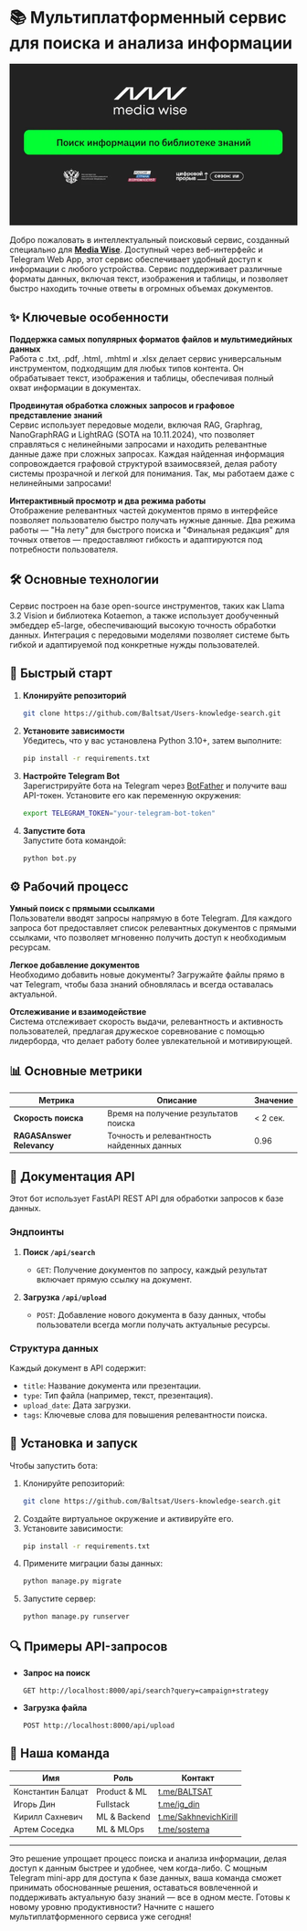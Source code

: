 # 📚 Мультиплатформенный сервис для поиска и анализа информации

<p align="center">
   <img src="imgs/start_img.png" alt="Start Image">
</p>

Добро пожаловать в интеллектуальный поисковый сервис, созданный специально для **[Media Wise](https://mediadirectiongroup.ru/agency/mediawise/)**. Доступный через веб-интерфейс и Telegram Web App, этот сервис обеспечивает удобный доступ к информации с любого устройства. Сервис поддерживает различные форматы данных, включая текст, изображения и таблицы, и позволяет быстро находить точные ответы в огромных объемах документов.

## ✨ Ключевые особенности

**Поддержка самых популярных форматов файлов и мультимедийных данных**  
Работа с .txt, .pdf, .html, .mhtml и .xlsx делает сервис универсальным инструментом, подходящим для любых типов контента. Он обрабатывает текст, изображения и таблицы, обеспечивая полный охват информации в документах.

**Продвинутая обработка сложных запросов и графовое представление знаний**  
Сервис использует передовые модели, включая RAG, Graphrag, NanoGraphRAG и LightRAG (SOTA на 10.11.2024), что позволяет справляться с нелинейными запросами и находить релевантные данные даже при сложных запросах. Каждая найденная информация сопровождается графовой структурой взаимосвязей, делая работу системы прозрачной и легкой для понимания. 
Так, мы работаем даже с нелинейными запросами!

**Интерактивный просмотр и два режима работы**  
Отображение релевантных частей документов прямо в интерфейсе позволяет пользователю быстро получать нужные данные. Два режима работы — "На лету" для быстрого поиска и "Финальная редакция" для точных ответов — предоставляют гибкость и адаптируются под потребности пользователя.

## 🛠️ Основные технологии

Сервис построен на базе open-source инструментов, таких как Llama 3.2 Vision и библиотека Kotaemon, а также использует дообученный эмбеддер e5-large, обеспечивающий высокую точность обработки данных. Интеграция с передовыми моделями позволяет системе быть гибкой и адаптируемой под конкретные нужды пользователей.

## 🚀 Быстрый старт

1. **Клонируйте репозиторий**  
   ```bash
   git clone https://github.com/Baltsat/Users-knowledge-search.git
   ```
2. **Установите зависимости**  
   Убедитесь, что у вас установлена Python 3.10+, затем выполните:
   ```bash
   pip install -r requirements.txt
   ```
3. **Настройте Telegram Bot**  
   Зарегистрируйте бота на Telegram через [BotFather](https://core.telegram.org/bots#botfather) и получите ваш API-токен. Установите его как переменную окружения:
   ```bash
   export TELEGRAM_TOKEN="your-telegram-bot-token"
   ```
4. **Запустите бота**  
   Запустите бота командой:
   ```bash
   python bot.py
   ```

## ⚙️ Рабочий процесс

**Умный поиск с прямыми ссылками**  
Пользователи вводят запросы напрямую в боте Telegram. Для каждого запроса бот предоставляет список релевантных документов с прямыми ссылками, что позволяет мгновенно получить доступ к необходимым ресурсам.

**Легкое добавление документов**  
Необходимо добавить новые документы? Загружайте файлы прямо в чат Telegram, чтобы база знаний обновлялась и всегда оставалась актуальной.

**Отслеживание и взаимодействие**  
Система отслеживает скорость выдачи, релевантность и активность пользователей, предлагая дружеское соревнование с помощью лидерборда, что делает работу более увлекательной и мотивирующей.

## 📊 Основные метрики

| Метрика              | Описание                                       | Значение       |
|----------------------|-----------------------------------------------|------------|
| **Скорость поиска**  | Время на получение результатов поиска         | < 2 сек.   |
| **RAGASAnswer Relevancy**    | Точность и релевантность найденных данных     | 0.96    |

## 🔗 Документация API

Этот бот использует FastAPI REST API для обработки запросов к базе данных.

### Эндпоинты

1. **Поиск `/api/search`**  
   - `GET`: Получение документов по запросу, каждый результат включает прямую ссылку на документ.

2. **Загрузка `/api/upload`**  
   - `POST`: Добавление нового документа в базу данных, чтобы пользователи всегда могли получать актуальные ресурсы.

### Структура данных
Каждый документ в API содержит:
- `title`: Название документа или презентации.
- `type`: Тип файла (например, текст, презентация).
- `upload_date`: Дата загрузки.
- `tags`: Ключевые слова для повышения релевантности поиска.

## 🌟 Установка и запуск

Чтобы запустить бота:

1. Клонируйте репозиторий:  
   ```bash
   git clone https://github.com/Baltsat/Users-knowledge-search.git
   ```
2. Создайте виртуальное окружение и активируйте его.
3. Установите зависимости:  
   ```bash
   pip install -r requirements.txt
   ```
4. Примените миграции базы данных:  
   ```bash
   python manage.py migrate
   ```
5. Запустите сервер:  
   ```bash
   python manage.py runserver
   ```

## 🔍 Примеры API-запросов
- **Запрос на поиск**  
  ```
  GET http://localhost:8000/api/search?query=campaign+strategy
  ```
- **Загрузка файла**  
  ```
  POST http://localhost:8000/api/upload
  ```

## 👥 Наша команда

| Имя               | Роль                 | Контакт                        |
|-------------------|----------------------|--------------------------------|
| Константин Балцат | Product    & ML           | [t.me/BALTSAT](https://t.me/BALTSAT) |
| Игорь Дин         | Fullstack            | [t.me/ig_din](https://t.me/ig_din) |
| Кирилл Сахневич   | ML & Backend                  | [t.me/SakhnevichKirill](https://t.me/SakhnevichKirill) |
| Артем Соседка     | ML   &  MLOps            | [t.me/sostema](https://t.me/sostema) |

---

Это решение упрощает процесс поиска и анализа информации, делая доступ к данным быстрее и удобнее, чем когда-либо. С мощным Telegram mini-app для доступа к базе данных, ваша команда сможет принимать обоснованные решения, оставаться вовлеченной и поддерживать актуальную базу знаний — все в одном месте. Готовы к новому уровню продуктивности? Начните с нашего мультиплатформенного сервиса уже сегодня!
